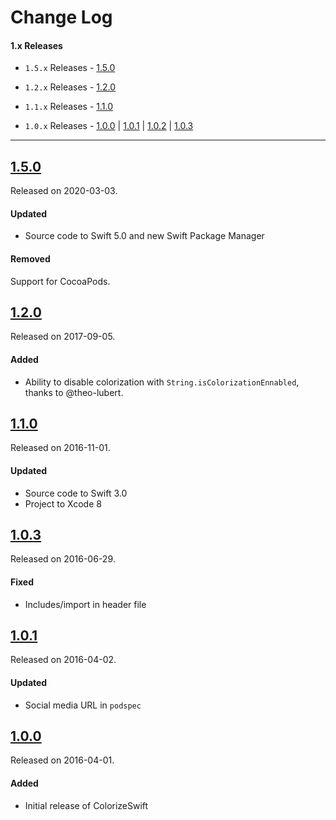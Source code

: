 # Change Log

#### 1.x Releases

- `1.5.x` Releases - [1.5.0](#150)

- `1.2.x` Releases - [1.2.0](#120)

- `1.1.x` Releases - [1.1.0](#110)

- `1.0.x` Releases - [1.0.0](#100) | [1.0.1](#101) | [1.0.2](#102) | [1.0.3](#103) 

---

## [1.5.0](https://github.com/mtynior/ColorizeSwift/releases/tag/1.5.0)
Released on 2020-03-03.

#### Updated
- Source code to Swift 5.0 and new Swift Package Manager    

#### Removed
Support for CocoaPods.

## [1.2.0](https://github.com/mtynior/ColorizeSwift/releases/tag/1.2.0)
Released on 2017-09-05.

#### Added
- Ability to disable colorization with `String.isColorizationEnnabled`, thanks to @theo-lubert.

## [1.1.0](https://github.com/mtynior/ColorizeSwift/releases/tag/1.1.0)
Released on 2016-11-01.

#### Updated
- Source code to Swift 3.0	
- Project to Xcode 8

## [1.0.3](https://github.com/mtynior/ColorizeSwift/releases/tag/1.0.3)
Released on 2016-06-29.

#### Fixed
- Includes/import in header file

## [1.0.1](https://github.com/mtynior/ColorizeSwift/releases/tag/1.0.1)
Released on 2016-04-02.

#### Updated
- Social media URL in `podspec`	

## [1.0.0](https://github.com/mtynior/ColorizeSwift/releases/tag/1.0.0)
Released on 2016-04-01.

#### Added
- Initial release of ColorizeSwift

